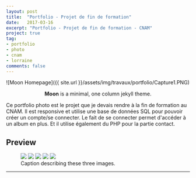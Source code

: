 ```yaml
---
layout: post
title:  "Portfolio - Projet de fin de formation"
date:   2017-03-16
excerpt: "Portfolio - Projet de fin de formation - CNAM"
project: true
tag:
- portfolio
- photo
- cnam
- lorraine
comments: false
---
```


![Moon Homepage]({{ site.url }}/assets/img/travaux/portfolio/Capture1.PNG)    

<center><b>Moon</b> is a minimal, one column jekyll theme.</center>

 Ce portfolio photo est le projet que je devais rendre à la fin de formation au CNAM. Il est responsive et utilise une base de données SQL pour pouvoir créer un compte/se connecter. Le fait de se connecter permet d'accéder à un album en plus. Et il utilise également du PHP pour la partie contact.


## Preview

<figure class="half">
    <a href="{{ site.url }}/assets/img/travaux/portfolio/Capture1.PNG"><img src="{{ site.url }}/assets/img/travaux/portfolio/Capture1.PNG"></a>
	<a href="{{ site.url }}/assets/img/travaux/portfolio/Capture2.PNG"><img src="{{ site.url }}/assets/img/travaux/portfolio/Capture2.PNG"></a>
	<a href="{{ site.url }}/assets/img/travaux/portfolio/Capture3.PNG"><img src="{{ site.url }}/assets/img/travaux/portfolio/Capture3.PNG"></a>
	<a href="{{ site.url }}/assets/img/travaux/portfolio/Capture4.PNG"><img src="{{ site.url }}/assets/img/travaux/portfolio/Capture4.PNG"></a>
	<a href="{{ site.url }}/assets/img/travaux/portfolio/Capture5.PNG"><img src="{{ site.url }}/assets/img/travaux/portfolio/Capture5.PNG"></a>
	<figcaption>Caption describing these three images.</figcaption>
</figure>


---
